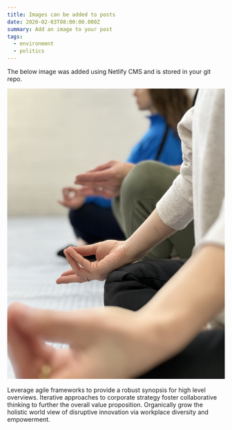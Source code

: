 ```yaml
---
title: Images can be added to posts
date: 2020-02-03T08:00:00.000Z
summary: Add an image to your post
tags:
  - environment
  - politics
---
```

The below image was added using Netlify CMS and is stored in your git repo.

![Fern](/src/assets/img/yoga-mudra.jpeg "Fern")

Leverage agile frameworks to provide a robust synopsis for high level overviews. Iterative approaches to corporate strategy foster collaborative thinking to further the overall value proposition. Organically grow the holistic world view of disruptive innovation via workplace diversity and empowerment.